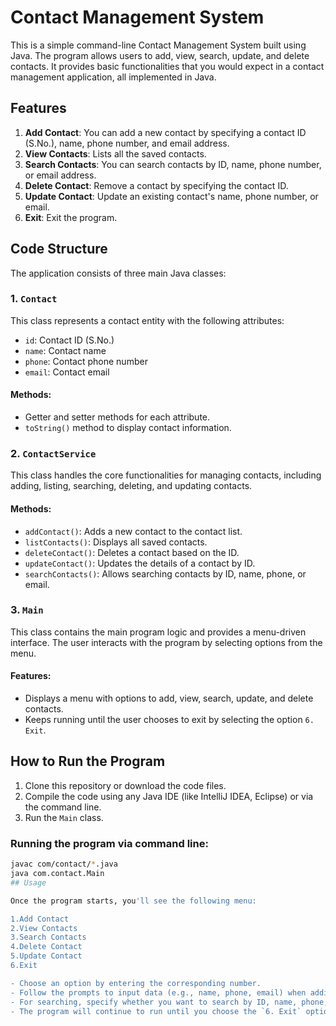# Contact Management System

This is a simple command-line Contact Management System built using Java. The program allows users to add, view, search, update, and delete contacts. It provides basic functionalities that you would expect in a contact management application, all implemented in Java.

## Features

1. **Add Contact**: You can add a new contact by specifying a contact ID (S.No.), name, phone number, and email address.
2. **View Contacts**: Lists all the saved contacts.
3. **Search Contacts**: You can search contacts by ID, name, phone number, or email address.
4. **Delete Contact**: Remove a contact by specifying the contact ID.
5. **Update Contact**: Update an existing contact's name, phone number, or email.
6. **Exit**: Exit the program.

## Code Structure

The application consists of three main Java classes:

### 1. `Contact`
This class represents a contact entity with the following attributes:
- `id`: Contact ID (S.No.)
- `name`: Contact name
- `phone`: Contact phone number
- `email`: Contact email

#### Methods:
- Getter and setter methods for each attribute.
- `toString()` method to display contact information.

### 2. `ContactService`
This class handles the core functionalities for managing contacts, including adding, listing, searching, deleting, and updating contacts.

#### Methods:
- `addContact()`: Adds a new contact to the contact list.
- `listContacts()`: Displays all saved contacts.
- `deleteContact()`: Deletes a contact based on the ID.
- `updateContact()`: Updates the details of a contact by ID.
- `searchContacts()`: Allows searching contacts by ID, name, phone, or email.

### 3. `Main`
This class contains the main program logic and provides a menu-driven interface. The user interacts with the program by selecting options from the menu.

#### Features:
- Displays a menu with options to add, view, search, update, and delete contacts.
- Keeps running until the user chooses to exit by selecting the option `6. Exit`.

## How to Run the Program

1. Clone this repository or download the code files.
2. Compile the code using any Java IDE (like IntelliJ IDEA, Eclipse) or via the command line.
3. Run the `Main` class.

### Running the program via command line:
```bash
javac com/contact/*.java
java com.contact.Main
## Usage

Once the program starts, you'll see the following menu:

1.Add Contact
2.View Contacts
3.Search Contacts
4.Delete Contact
5.Update Contact
6.Exit

- Choose an option by entering the corresponding number.
- Follow the prompts to input data (e.g., name, phone, email) when adding or updating a contact.
- For searching, specify whether you want to search by ID, name, phone, or email, and then provide the necessary input.
- The program will continue to run until you choose the `6. Exit` option.
